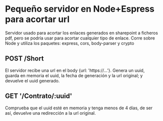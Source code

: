 # Pequeño servidor en Node+Espress para acortar url

Servidor usado para acortar los enlaces generados en sharepoint a ficheros pdf, pero se podría usar para acortar cualquier tipo de enlace.
Corre sobre Node y utiliza los paquetes: express, cors, body-parser y crypto

## POST /Short

El servidor recibe una url en el body {url: 'https://...'}.
Genera un uuid, guarda en memoria el uuid, la fecha de generación y la url original; y devuelve el uuid generado.

## GET '/Contrato/:uuid'

Comprueba que el uuid esté en memoria y tenga menos de 4 días, de ser así, devuelve una redirección a la url original.
